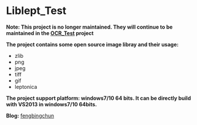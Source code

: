 # Liblept_Test
**Note: This project is no longer maintained. They will continue to be maintained in the [OCR_Test](https://github.com/fengbingchun/OCR_Test) project**

**The project contains some open source image libray and their usage:**
- zlib
- png
- jpeg
- tiff
- gif
- leptonica

**The project support platform: windows7/10 64 bits. It can be directly build with VS2013 in windows7/10 64bits.**

**Blog:** [fengbingchun](http://blog.csdn.net/fengbingchun/article/category/694197)
